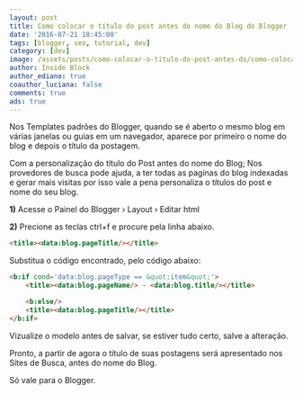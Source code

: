 ```yaml
---
layout: post
title: Como colocar o título do post antes do nome do Blog do Blogger
date: '2016-07-21 18:45:00'
tags: [blogger, seo, tutorial, dev]
category: [dev]
image: /assets/posts/como-colocar-o-titulo-do-post-antes-do/como-colocar-o-titulo-do-post-antes-do.jpg
author: Inside Block
author_ediano: true
coauthor_luciana: false
comments: true
ads: true
---
```


Nos Templates padrões do Blogger, quando se é aberto o mesmo blog em várias janelas ou guias em um navegador, aparece por primeiro o nome do blog e depois o título da postagem.

Com a personalização do título do Post antes do nome do Blog; Nos provedores de busca pode ajuda, a ter todas as paginas do blog indexadas e gerar mais visitas por isso vale a pena personaliza o títulos do post e nome do seu blog.

**1)** Acesse o Painel do Blogger › Layout › Editar html

**2)** Precione as teclas ctrl+f e procure pela linha abaixo.

```html
<title><data:blog.pageTitle/></title>
```

Substitua o código encontrado, pelo código abaixo:

```html
<b:if cond='data:blog.pageType == &quot;item&quot;'>
    <title><data:blog.pageName/> - <data:blog.title/></title>

    <b:else/>
    <title><data:blog.pageTitle/></title>
</b:if>
```

Vizualize o modelo antes de salvar, se estiver tudo certo, salve a alteração.

Pronto, a partir de agora o título de suas postagens será apresentado nos Sites de Busca, antes do nome do Blog.

Só vale para o Blogger.